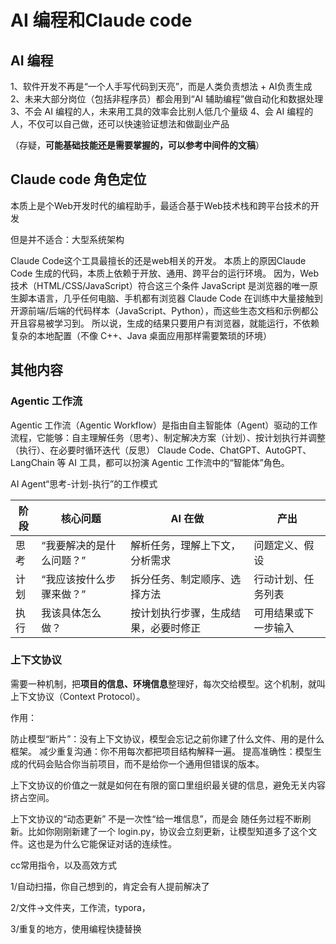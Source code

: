 #  AI 编程和Claude code

##  AI 编程

1、软件开发不再是“一个人手写代码到天亮”，而是人类负责想法 + AI负责生成
2、未来大部分岗位（包括非程序员）都会用到“AI 辅助编程”做自动化和数据处理
3、不会 AI 编程的人，未来用工具的效率会比别人低几个量级
4、会 AI 编程的人，不仅可以自己做，还可以快速验证想法和做副业产品

（存疑，**可能基础技能还是需要掌握的，可以参考中间件的文稿**）



## Claude code 角色定位

本质上是个Web开发时代的编程助手，最适合基于Web技术栈和跨平台技术的开发

但是并不适合：大型系统架构

Claude Code这个工具最擅长的还是web相关的开发。
本质上的原因Claude Code 生成的代码，本质上依赖于开放、通用、跨平台的运行环境。
因为，Web 技术（HTML/CSS/JavaScript）符合这三个条件
JavaScript 是浏览器的唯一原生脚本语言，几乎任何电脑、手机都有浏览器
Claude Code 在训练中大量接触到开源前端/后端的代码样本（JavaScript、Python），而这些生态文档和示例都公开且容易被学习到。
所以说，生成的结果只要用户有浏览器，就能运行，不依赖复杂的本地配置（不像 C++、Java 桌面应用那样需要繁琐的环境）



## 其他内容

### Agentic 工作流

Agentic 工作流（Agentic Workflow）是指由自主智能体（Agent）驱动的工作流程，它能够：自主理解任务（思考）、制定解决方案（计划）、按计划执行并调整（执行）、在必要时循环迭代（反思）
Claude Code、ChatGPT、AutoGPT、LangChain 等 AI 工具，都可以扮演 Agentic 工作流中的“智能体”角色。

AI Agent“思考-计划-执行”的工作模式

| 阶段 | 核心问题                 | AI 在做                              | 产出                 |
| ---- | ------------------------ | ------------------------------------ | -------------------- |
| 思考 | “我要解决的是什么问题？” | 解析任务，理解上下文，分析需求       | 问题定义、假设       |
| 计划 | “我应该按什么步骤来做？” | 拆分任务、制定顺序、选择方法         | 行动计划、任务列表   |
| 执行 | 我该具体怎么做？         | 按计划执行步骤，生成结果，必要时修正 | 可用结果或下一步输入 |



### 上下文协议

需要一种机制，把**项目的信息、环境信息**整理好，每次交给模型。这个机制，就叫 上下文协议（Context Protocol）。

作用：

防止模型“断片”：没有上下文协议，模型会忘记之前你建了什么文件、用的是什么框架。
减少重复沟通：你不用每次都把项目结构解释一遍。
提高准确性：模型生成的代码会贴合你当前项目，而不是给你一个通用但错误的版本。

上下文协议的价值之一就是如何在有限的窗口里组织最关键的信息，避免无关内容挤占空间。

上下文协议的“动态更新”
不是一次性“给一堆信息”，而是会 随任务过程不断刷新。比如你刚刚新建了一个 login.py，协议会立刻更新，让模型知道多了这个文件。这也是为什么它能保证对话的连续性。



cc常用指令，以及高效方式





1/自动扫描，你自己想到的，肯定会有人提前解决了

2/文件→文件夹，工作流，typora，

3/重复的地方，使用编程快捷替换

